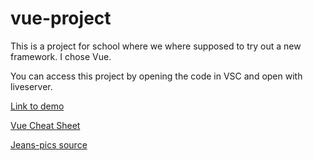 # vue-project

This is a project for school where we where supposed to try out a new framework. I chose Vue. 

You can access this project by opening the code in VSC and open with liveserver. 

[Link to demo](https://feliciavonbraun.github.io/vue-project/)

[Vue Cheat Sheet](https://www.vuemastery.com/pdf/Vue-Essentials-Cheat-Sheet.pdf)

[Jeans-pics source](https://nelly.com/se/kl%C3%A4der-f%C3%B6r-kvinnor/kl%C3%A4der/jeans/gina-tricot-201599/molly-high-waist-jeans-440599-0426/)
